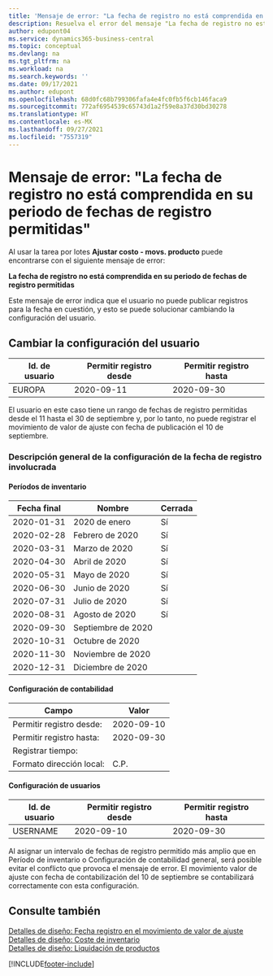 ```yaml
---
title: 'Mensaje de error: "La fecha de registro no está comprendida en su periodo de fechas de registro permitidas"'
description: Resuelva el error del mensaje "La fecha de registro no está comprendida en su intervalo de fechas de registro permitidas" al ejecutar la tarea por lotes Ajustar costo - movs. producto.
author: edupont04
ms.service: dynamics365-business-central
ms.topic: conceptual
ms.devlang: na
ms.tgt_pltfrm: na
ms.workload: na
ms.search.keywords: ''
ms.date: 09/17/2021
ms.author: edupont
ms.openlocfilehash: 68d0fc68b799306fafa4e4fc0fb5f6cb146faca9
ms.sourcegitcommit: 772af6954539c65743d1a2f59e8a37d30bd30278
ms.translationtype: HT
ms.contentlocale: es-MX
ms.lasthandoff: 09/27/2021
ms.locfileid: "7557319"
---
```

# <a name="error-message-posting-date-is-not-within-your-range-of-allowed-posting-dates"></a>Mensaje de error: "La fecha de registro no está comprendida en su periodo de fechas de registro permitidas"

Al usar la tarea por lotes **Ajustar costo - movs. producto** puede encontrarse con el siguiente mensaje de error:

**La fecha de registro no está comprendida en su periodo de fechas de registro permitidas**

Este mensaje de error indica que el usuario no puede publicar registros para la fecha en cuestión, y esto se puede solucionar cambiando la configuración del usuario.

## <a name="change-the-user-setup"></a>Cambiar la configuración del usuario  

|Id. de usuario  |Permitir registro desde  | Permitir registro hasta  |
|---------|---------|--------|
|EUROPA  |  2020-09-11      |2020-09-30      |

El usuario en este caso tiene un rango de fechas de registro permitidas desde el 11 hasta el 30 de septiembre y, por lo tanto, no puede registrar el movimiento de valor de ajuste con fecha de publicación el 10 de septiembre.  

### <a name="overview-of-involved-posting-date-setup"></a>Descripción general de la configuración de la fecha de registro involucrada

#### <a name="inventory-periods"></a>Períodos de inventario

|Fecha final  |Nombre  |Cerrada  |
|---------|---------|---------|
|2020-01-31     |2020 de enero      |  Sí    |
|2020-02-28     |Febrero de 2020     |  Sí    |
|2020-03-31     |Marzo de 2020        |  Sí    |
|2020-04-30     |Abril de 2020        |  Sí    |
|2020-05-31     |Mayo de 2020        |  Sí    |
|2020-06-30     |Junio de 2020       |  Sí    |
|2020-07-31     |Julio de 2020        |   Sí   |
|2020-08-31     |Agosto de 2020     |   Sí   |
|2020-09-30     |Septiembre de 2020  |         |
|2020-10-31     |Octubre de 2020    |         |
|2020-11-30     |Noviembre de 2020   |         |
|2020-12-31     |Diciembre de 2020   |         |  

#### <a name="general-ledger-setup"></a>Configuración de contabilidad

|Campo|Valor|
|---------|---------|
|Permitir registro desde:  |  2020-09-10      |
|Permitir registro hasta:    |  2020-09-30      |
|Registrar tiempo:       |         |
|Formato dirección local:|   C.P.      |  

#### <a name="user-setup"></a>Configuración de usuarios

|Id. de usuario  |Permitir registro desde  | Permitir registro hasta  |
|---------|---------|--------|
|USERNAME |  2020-09-10      |2020-09-30      |

Al asignar un intervalo de fechas de registro permitido más amplio que en Período de inventario o Configuración de contabilidad general, será posible evitar el conflicto que provoca el mensaje de error. El movimiento valor de ajuste con fecha de contabilización del 10 de septiembre se contabilizará correctamente con esta configuración.
  
## <a name="see-also"></a>Consulte también  

[Detalles de diseño: Fecha registro en el movimiento de valor de ajuste](design-details-inventory-adjustment-value-entry-posting-date.md)  
[Detalles de diseño: Coste de inventario](design-details-inventory-costing.md)  
[Detalles de diseño: Liquidación de productos](design-details-item-application.md)  

[!INCLUDE[footer-include](includes/footer-banner.md)]
